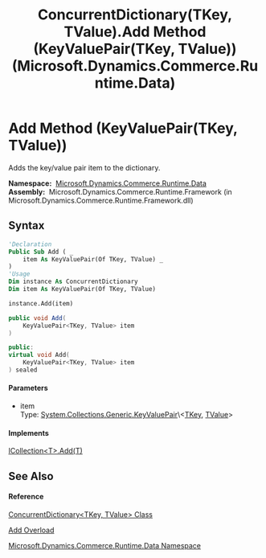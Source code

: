 ﻿---
title: ConcurrentDictionary(TKey, TValue).Add Method (KeyValuePair(TKey, TValue)) (Microsoft.Dynamics.Commerce.Runtime.Data)
TOCTitle: Add Method (KeyValuePair(TKey, TValue))
ms:assetid: M:Microsoft.Dynamics.Commerce.Runtime.Data.ConcurrentDictionary`2.Add(System.Collections.Generic.KeyValuePair{`0,`1})
ms:mtpsurl: https://technet.microsoft.com/en-us/library/Dn988675(v=AX.60)
ms:contentKeyID: 65318226
ms.date: 05/18/2015
mtps_version: v=AX.60
dev_langs:
- vb
- csharp
- c++
---

# Add Method (KeyValuePair(TKey, TValue))

Adds the key/value pair item to the dictionary.

**Namespace:**  [Microsoft.Dynamics.Commerce.Runtime.Data](microsoft-dynamics-commerce-runtime-data-namespace.md)  
**Assembly:**  Microsoft.Dynamics.Commerce.Runtime.Framework (in Microsoft.Dynamics.Commerce.Runtime.Framework.dll)

## Syntax

``` vb
'Declaration
Public Sub Add ( _
    item As KeyValuePair(Of TKey, TValue) _
)
'Usage
Dim instance As ConcurrentDictionary
Dim item As KeyValuePair(Of TKey, TValue)

instance.Add(item)
```

``` csharp
public void Add(
    KeyValuePair<TKey, TValue> item
)
```

``` c++
public:
virtual void Add(
    KeyValuePair<TKey, TValue> item
) sealed
```

#### Parameters

  - item  
    Type: [System.Collections.Generic.KeyValuePair](https://technet.microsoft.com/en-us/library/5tbh8a42\(v=ax.60\))\<[TKey](concurrentdictionary-tkey-tvalue-class-microsoft-dynamics-commerce-runtime-data.md), [TValue](concurrentdictionary-tkey-tvalue-class-microsoft-dynamics-commerce-runtime-data.md)\>  

#### Implements

[ICollection\<T\>.Add(T)](https://technet.microsoft.com/en-us/library/63ywd54z\(v=ax.60\))  

## See Also

#### Reference

[ConcurrentDictionary\<TKey, TValue\> Class](concurrentdictionary-tkey-tvalue-class-microsoft-dynamics-commerce-runtime-data.md)

[Add Overload](concurrentdictionary-tkey-tvalue-add-method-microsoft-dynamics-commerce-runtime-data.md)

[Microsoft.Dynamics.Commerce.Runtime.Data Namespace](microsoft-dynamics-commerce-runtime-data-namespace.md)

